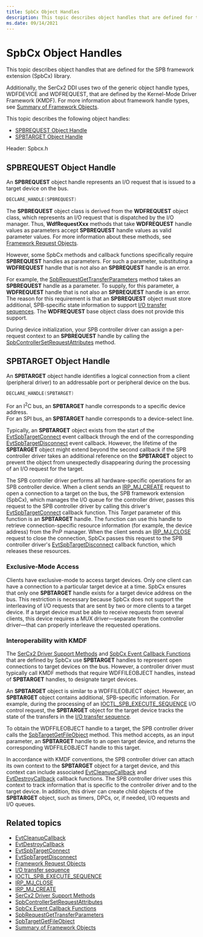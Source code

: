 ```yaml
---
title: SpbCx Object Handles
description: This topic describes object handles that are defined for the SPB framework extension (SpbCx) library.
ms.date: 09/14/2021
---
```


# SpbCx Object Handles

This topic describes object handles that are defined for the SPB framework extension (SpbCx) library.

Additionally, the SerCx2 DDI uses two of the generic object handle types, WDFDEVICE and WDFREQUEST, that are defined by the Kernel-Mode Driver Framework (KMDF).
For more information about framework handle types, see [Summary of Framework Objects](../wdf/summary-of-framework-objects.md).

This topic describes the following object handles:

* [SPBREQUEST Object Handle](#spbrequest-object-handle)
* [SPBTARGET Object Handle](#spbtarget-object-handle)

Header: Spbcx.h

## SPBREQUEST Object Handle

An **SPBREQUEST** object handle represents an I/O request that is issued to a target device on the bus.

```cpp
DECLARE_HANDLE(SPBREQUEST)
```

The **SPBREQUEST** object class is derived from the **WDFREQUEST** object class, which represents an I/O request that is dispatched by the I/O manager.
Thus, **WdfRequestXxx** methods that take **WDFREQUEST** handle values as parameters accept **SPBREQUEST** handle values as valid parameter values.
For more information about these methods, see [Framework Request Objects](../wdf/creating-framework-request-objects.md).

However, some SpbCx methods and callback functions specifically require **SPBREQUEST** handles as parameters.
For such a parameter, substituting a **WDFREQUEST** handle that is not also an **SPBREQUEST** handle is an error.

For example, the [SpbRequestGetTransferParameters](/windows-hardware/drivers/ddi/spbcx/nf-spbcx-spbrequestgettransferparameters) method takes an **SPBREQUEST** handle as a parameter.
To supply, for this parameter, a **WDFREQUEST** handle that is not also an **SPBREQUEST** handle is an error.
The reason for this requirement is that an **SPBREQUEST** object must store additional, SPB-specific state information to support [I/O transfer sequences](./i-o-transfer-sequences.md).
The **WDFREQUEST** base object class does not provide this support.

During device initialization, your SPB controller driver can assign a per-request context to an **SPBREQUEST** handle by calling the [SpbControllerSetRequestAttributes](/windows-hardware/drivers/ddi/spbcx/nf-spbcx-spbcontrollersetrequestattributes) method.
  
## SPBTARGET Object Handle

An **SPBTARGET** object handle identifies a logical connection from a client (peripheral driver) to an addressable port or peripheral device on the bus.

   ```cpp
   DECLARE_HANDLE(SPBTARGET)
   ```

For an I<sup>2</sup>C bus, an **SPBTARGET** handle corresponds to a specific device address.  
For an SPI bus, an **SPBTARGET** handle corresponds to a device-select line.

Typically, an **SPBTARGET** object exists from the start of the [EvtSpbTargetConnect](/windows-hardware/drivers/ddi/spbcx/nc-spbcx-evt_spb_target_connect) event callback through the end of the corresponding [EvtSpbTargetDisconnect](/windows-hardware/drivers/ddi/spbcx/nc-spbcx-evt_spb_target_disconnect) event callback. However, the lifetime of the **SPBTARGET** object might extend beyond the second callback if the SPB controller driver takes an additional reference on the **SPBTARGET** object to prevent the object from unexpectedly disappearing during the processing of an I/O request for the target.

The SPB controller driver performs all hardware-specific operations for an SPB controller device.
When a client sends an [IRP_MJ_CREATE](../ifs/irp-mj-create.md) request to open a connection to a target on the bus, the SPB framework extension (SpbCx), which manages the I/O queue for the controller driver, passes this request to the SPB controller driver by calling this driver's [EvtSpbTargetConnect](/windows-hardware/drivers/ddi/spbcx/nc-spbcx-evt_spb_target_connect) callback function.
This _Target_ parameter of this function is an **SPBTARGET** handle.
The function can use this handle to retrieve connection-specific resource information (for example, the device address) from the PnP manager.
When the client sends an [IRP_MJ_CLOSE](../kernel/irp-mj-close.md) request to close the connection, SpbCx passes this request to the SPB controller driver's [EvtSpbTargetDisconnect](/windows-hardware/drivers/ddi/spbcx/nc-spbcx-evt_spb_target_disconnect) callback function, which releases these resources.

### Exclusive-Mode Access

Clients have exclusive-mode to access target devices. Only one client can have a connection to a particular target device at a time.
SpbCx ensures that only one **SPBTARGET** handle exists for a target device address on the bus.
This restriction is necessary because SpbCx does not support the interleaving of I/O requests that are sent by two or more clients to a target device.
If a target device must be able to receive requests from several clients, this device requires a MUX driver—separate from the controller driver—that can properly interleave the requested operations.

### Interoperability with KMDF

The [SerCx2 Driver Support Methods](/windows-hardware/drivers/ddi/sercx/#functions) and [SpbCx Event Callback Functions](/previous-versions/hh450911(v=vs.85)) that are defined by SpbCx use **SPBTARGET** handles to represent open connections to target devices on the bus.
However, a controller driver must typically call KMDF methods that require WDFFILEOBJECT handles, instead of **SPBTARGET** handles, to designate target devices.

An **SPBTARGET** object is similar to a WDFFILEOBJECT object. However, an **SPBTARGET** object contains additional, SPB-specific information.
For example, during the processing of an [IOCTL_SPB_EXECUTE_SEQUENCE](./spb-ioctls.md#ioctl_spb_execute_sequence-control-code) I/O control request, the **SPBTARGET** object for the target device tracks the state of the transfers in the [I/O transfer sequence](./i-o-transfer-sequences.md).

To obtain the WDFFILEOBJECT handle to a target, the SPB controller driver calls the [SpbTargetGetFileObject](/windows-hardware/drivers/ddi/spbcx/nf-spbcx-spbtargetgetfileobject) method.
This method accepts, as an input parameter, an **SPBTARGET** handle to an open target device, and returns the corresponding WDFFILEOBJECT handle to this target.

In accordance with KMDF conventions, the SPB controller driver can attach its own context to the **SPBTARGET** object for a target device, and this context can include associated [EvtCleanupCallback](/windows-hardware/drivers/ddi/wdfobject/nc-wdfobject-evt_wdf_object_context_cleanup) and [EvtDestroyCallback](/windows-hardware/drivers/ddi/wdfobject/nc-wdfobject-evt_wdf_object_context_destroy) callback functions.
The SPB controller driver uses this context to track information that is specific to the controller driver and to the target device.
In addition, this driver can create child objects of the **SPBTARGET** object, such as timers, DPCs, or, if needed, I/O requests and I/O queues.

## Related topics

* [EvtCleanupCallback](/windows-hardware/drivers/ddi/wdfobject/nc-wdfobject-evt_wdf_object_context_cleanup)
* [EvtDestroyCallback](/windows-hardware/drivers/ddi/wdfobject/nc-wdfobject-evt_wdf_object_context_destroy)
* [EvtSpbTargetConnect](/windows-hardware/drivers/ddi/spbcx/nc-spbcx-evt_spb_target_connect)
* [EvtSpbTargetDisconnect](/windows-hardware/drivers/ddi/spbcx/nc-spbcx-evt_spb_target_disconnect)
* [Framework Request Objects](../wdf/creating-framework-request-objects.md)
* [I/O transfer sequence](./i-o-transfer-sequences.md)
* [IOCTL_SPB_EXECUTE_SEQUENCE](./spb-ioctls.md#ioctl_spb_execute_sequence-control-code)
* [IRP_MJ_CLOSE](../kernel/irp-mj-close.md)
* [IRP_MJ_CREATE](../ifs/irp-mj-create.md)
* [SerCx2 Driver Support Methods](/windows-hardware/drivers/ddi/sercx)
* [SpbControllerSetRequestAttributes](/windows-hardware/drivers/ddi/spbcx/nf-spbcx-spbcontrollersetrequestattributes)
* [SpbCx Event Callback Functions](/previous-versions/hh450911(v=vs.85))
* [SpbRequestGetTransferParameters](/windows-hardware/drivers/ddi/spbcx/nf-spbcx-spbrequestgettransferparameters)
* [SpbTargetGetFileObject](/windows-hardware/drivers/ddi/spbcx/nf-spbcx-spbtargetgetfileobject)
* [Summary of Framework Objects](../wdf/summary-of-framework-objects.md)